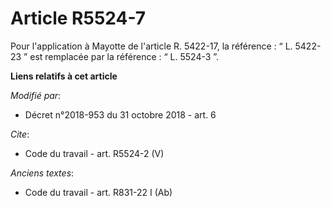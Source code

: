 # Article R5524-7

Pour l'application à Mayotte de l'article R. 5422-17, la référence : “ L. 5422-23 ” est remplacée par la référence : “ L.
5524-3 ”.

**Liens relatifs à cet article**

_Modifié par_:

  - Décret n°2018-953 du 31 octobre 2018 - art. 6

_Cite_:

  - Code du travail - art. R5524-2 (V)

_Anciens textes_:

  - Code du travail - art. R831-22 I (Ab)
